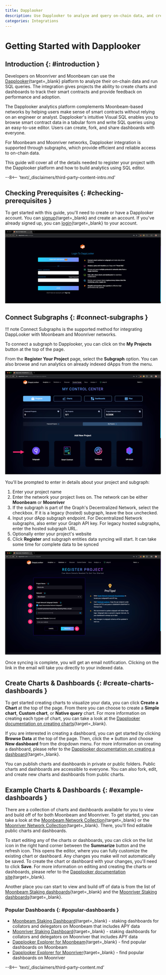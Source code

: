 ```yaml
---
title: Dapplooker
description: Use Dapplooker to analyze and query on-chain data, and create dashboards to visualize analytics for Moonbeam and Moonriver.
categories: Integrations
---
```


# Getting Started with Dapplooker

## Introduction {: #introduction }

Developers on Moonriver and Moonbeam can use the [Dapplooker](https://dapplooker.com){target=\_blank} platform to analyze their on-chain data and run SQL queries. The integration gives projects the ability to create charts and dashboards to track their smart contracts and provide feedback on performance and adoption.

The Dapplooker analytics platform complements Moonbeam-based networks by helping users make sense of smart contracts without relying on an engineer or analyst. Dapplooker's intuitive Visual SQL enables you to browse smart contract data in a tabular form and write SQL queries using an easy-to-use editor. Users can create, fork, and share dashboards with everyone.

For Moonbeam and Moonriver networks, Dapplooker integration is supported through subgraphs, which provide efficient and reliable access to on-chain data.

This guide will cover all of the details needed to register your project with the Dapplooker platform and how to build analytics using SQL editor.

--8<-- 'text/_disclaimers/third-party-content-intro.md'

## Checking Prerequisites {: #checking-prerequisites }

To get started with this guide, you'll need to create or have a Dapplooker account. You can [signup](https://dapplooker.com/user/signup){target=\_blank} and create an account. If you've already signed up, you can [login](https://dapplooker.com/user/login){target=\_blank} to your account.

![Login to Dapplooker](/images/builders/integrations/analytics/dapplooker/dapplooker-1.webp)

## Connect Subgraphs {: #connect-subgraphs }

!!! note
    Connect Subgraphs is the supported method for integrating DappLooker with Moonbeam and Moonriver networks.

To connect a subgraph to Dapplooker, you can click on the **My Projects** button at the top of the page.

From the **Register Your Project** page, select the **Subgraph** option. You can also browse and run analytics on already indexed dApps from the menu.

![Connect dApp](/images/builders/integrations/analytics/dapplooker/dapplooker-2.webp)

You'll be prompted to enter in details about your project and subgraph:

1. Enter your project name
2. Enter the network your project lives on. The network can be either **Moonbeam** or **Moonriver**
3. If the subgraph is part of the Graph's Decentralized Network, select the checkbox. If it is a legacy (hosted) subgraph, leave the box unchecked.
4. Input your dApp subgraph endpoint. For Decentralized Network subgraphs, also enter your Graph API key. For legacy hosted subgraphs, enter the hosted subgraph URL.
5. Optionally enter your project's website
6. Click **Register** and subgraph entities data syncing will start. It can take some time for complete data to be synced

![Register your dApp](/images/builders/integrations/analytics/dapplooker/dapplooker-3.webp)

Once syncing is complete, you will get an email notification. Clicking on the link in the email will take you directly to your indexed data.

## Create Charts & Dashboards {: #create-charts-dashboards }

To get started creating charts to visualize your data, you can click **Create a Chart** at the top of the page. From there you can choose to create a **Simple chart**, **Custom chart**, or **Native query** chart. For more information on creating each type of chart, you can take a look at the [Dapplooker documentation on creating charts](https://dapplooker.notion.site/Create-Charts-2ab63e91f4a04dab8b06dfbedb72730e){target=\_blank}.

If you are interested in creating a dashboard, you can get started by clicking **Browse Data** at the top of the page. Then, click the **+** button and choose **New dashboard** from the dropdown menu. For more information on creating a dashboard, please refer to the [Dapplooker documentation on creating a dashboard](https://dapplooker.notion.site/Create-Dashboards-61981cf5fde54d32a905eef59491c108){target=\_blank}.

You can publish charts and dashboards in private or public folders. Public charts and dashboards are accessible to everyone. You can also fork, edit, and create new charts and dashboards from public charts.

## Example Charts & Dashboards {: #example-dashboards }

There are a collection of charts and dashboards available for you to view and build off of for both Moonbeam and Moonriver. To get started, you can take a look at the [Moonbeam Network Collection](https://analytics.dapplooker.com/collection/323-moonbeam-network-collection){target=\_blank} or the [Moonriver Network Collection](https://analytics.dapplooker.com/collection/79-moonriver-network-collection){target=\_blank}. There, you’ll find editable public charts and dashboards.

To start editing any of the charts or dashboards, you can click on the list icon in the right hand corner between the **Summarize** button and the refresh icon. This opens the editor, where you can fully customize the existing chart or dashboard. Any changes you make will not automatically be saved. To create the chart or dashboard with your changes, you'll need to click **Save**. For more information on editing and creating the charts or dashboards, please refer to the [Dapplooker documentation site](https://dapplooker.notion.site/Features-24c6faca79a847e4ae499e907784bbfc){target=\_blank}.

Another place you can start to view and build off of data is from the list of [Moonbeam Staking dashboards](https://analytics.dapplooker.com/browse/2/schema/moonbeam){target=\_blank} and the [Moonriver Staking dashboards](https://analytics.dapplooker.com/browse/2/schema/moonriver){target=\_blank}.

### Popular Dashboards {: #popular-dashboards }

- [Moonbeam Staking Dashboard](https://dapplooker.com/dashboard/moonbeam-collator-dashboard-91){target=\_blank} - staking dashboards for collators and delegators on Moonbeam that includes APY data
- [Moonriver Staking Dashboard](https://dapplooker.com/dashboard/moonriver-collator-dashboard-28){target=\_blank} - staking dashboards for collators and delegators on Moonriver that includes APY data
- [Dapplooker Explorer for Moonbeam](https://dapplooker.com/browse/dashboards?sort=popular&tags=moonbeam&pg=1){target=\_blank} - find popular dashboards on Moonbeam
- [Dapplooker Explorer for Moonriver](https://dapplooker.com/browse/dashboards?sort=popular&tags=moonriver&pg=1){target=\_blank} - find popular dashboards on Moonriver

--8<-- 'text/_disclaimers/third-party-content.md'

